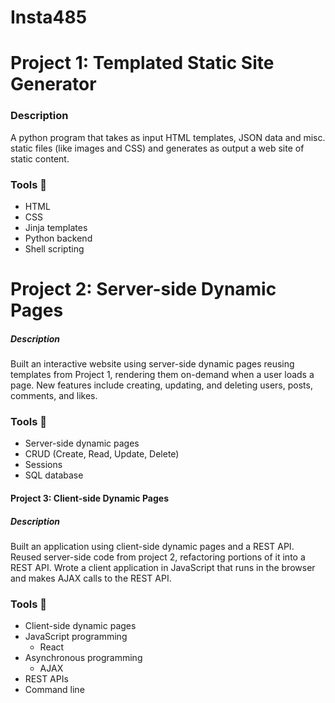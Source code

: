 Insta485
===========================

<h1>Project 1: Templated Static Site Generator</h1>

<h3>Description</h3>
<p>A python program that takes as input HTML templates, JSON data and misc. static files (like images and CSS) and generates as output a web site of static content.</p>

### Tools 🔨
- HTML
- CSS
- Jinja templates
- Python backend
- Shell scripting


<h1>Project 2: Server-side Dynamic Pages</h1>

<h5>Description</h5>
<p>Built an interactive website using server-side dynamic pages reusing templates from Project 1, rendering them on-demand when a user loads a page. New features include creating, updating, and deleting users, posts, comments, and likes.</p>

### Tools 🔨
- Server-side dynamic pages
- CRUD (Create, Read, Update, Delete)
- Sessions
- SQL database


<h4>Project 3: Client-side Dynamic Pages</h4>

<h5>Description</h5>
<p>Built an application using client-side dynamic pages and a REST API. Reused server-side code from project 2, refactoring portions of it into a REST API. Wrote a client application in JavaScript that runs in the browser and makes AJAX calls to the REST API.</p>

### Tools 🔨
- Client-side dynamic pages
- JavaScript programming
  - React
- Asynchronous programming
  - AJAX
- REST APIs
- Command line

